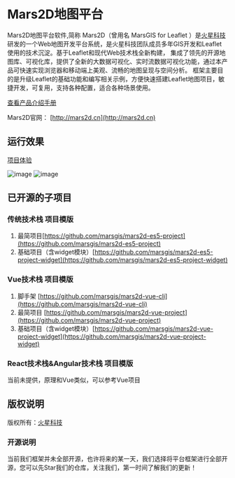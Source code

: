 # Mars2D地图平台
  Mars2D地图平台软件,简称 Mars2D（曾用名 MarsGIS for Leaflet ）是[火星科技](http://www.marsgis.cn/)研发的一个Web地图开发平台系统，是火星科技团队成员多年GIS开发和Leaflet使用的技术沉淀。基于Leaflet和现代Web技术栈全新构建， 集成了领先的开源地图库、可视化库，提供了全新的大数据可视化、实时流数据可视化功能，通过本产品可快速实现浏览器和移动端上美观、流畅的地图呈现与空间分析。 框架主要目的是升级Leaflet的基础功能和编写相关示例，方便快速搭建Leaflet地图项目，敏捷开发，可复用，支持各种配置，适合各种场景使用。

  [查看产品介绍手册](http://mars2d.cn/docs/file/cpjs.pdf)

Mars2D官网： [http://mars2d.cn](http://mars2d.cn)


## 运行效果 
 [项目体验](http://mars2d.cn/project.html)

 ![image](http://mars2d.cn/docs/img/project/1.jpg)
 ![image](http://mars2d.cn/docs/img/project/2.jpg)

 
## 已开源的子项目 

### 传统技术栈 项目模版
1. 最简项目[https://github.com/marsgis/mars2d-es5-project](https://github.com/marsgis/mars2d-es5-project)
2. 基础项目（含widget模块）[https://github.com/marsgis/mars2d-es5-project-widget](https://github.com/marsgis/mars2d-es5-project-widget)
 
### Vue技术栈 项目模版
1. 脚手架 [https://github.com/marsgis/mars2d-vue-cli](https://github.com/marsgis/mars2d-vue-cli)
1. 最简项目 [https://github.com/marsgis/mars2d-vue-project](https://github.com/marsgis/mars2d-vue-project)
2. 基础项目（含widget模块）[https://github.com/marsgis/mars2d-vue-project-widget](https://github.com/marsgis/mars2d-vue-project-widget)
 

### React技术栈&Angular技术栈 项目模版
 当前未提供，原理和Vue类似，可以参考Vue项目
  


## 版权说明
版权所有：[火星科技](http://www.marsgis.cn/)

### 开源说明
当前我们框架并未全部开源，也许将来的某一天，我们选择将平台框架进行全部开源，您可以先Star我们的仓库，关注我们，第一时间了解我们的更新！
